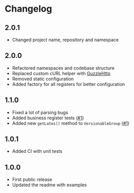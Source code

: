 # Changelog

## 2.0.1

- Changed project name, repository and namespace

## 2.0.0

- Refactored namespaces and codebase structure
- Replaced custom cURL helper with [GuzzleHttp](https://docs.guzzlephp.org/)
- Removed static configuration
- Added factory for all registers for better configuration

## 1.1.0

- Fixed a lot of parsing bugs
- Added business register tests ([#1](https://github.com/MrSrsen/sk-government-parser/issues/1))
- Added new `getLates()` method to `VersionableGroup` ([#1](https://github.com/MrSrsen/sk-government-parser/issues/1))

## 1.0.1

- Added CI with unit tests

## 1.0.0

- First public release
- Updated the readme with examples
